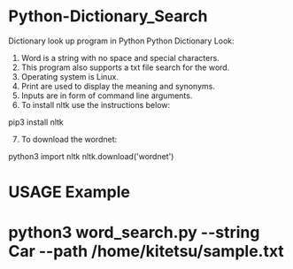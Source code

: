 # Python-Dictionary_Search
Dictionary look up program in Python
Python Dictionary Look:
1. Word is a string with no space and special characters.
2. This program also supports a txt file search for the word.
3. Operating system is Linux.
4. Print are used to display the meaning and synonyms.
5. Inputs are in form of command line arguments.
6. To install nltk use the instructions below:

  pip3 install nltk

7. To download the wordnet:

  python3
  import nltk
  nltk.download('wordnet')

# USAGE Example
# python3 word_search.py --string Car --path /home/kitetsu/sample.txt
